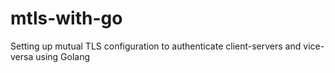 # mtls-with-go
Setting up mutual TLS configuration to authenticate client-servers and vice-versa using Golang
